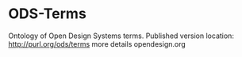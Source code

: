 # ODS-Terms
Ontology of Open Design Systems terms.
Published version location: http://purl.org/ods/terms
more details opendesign.org
